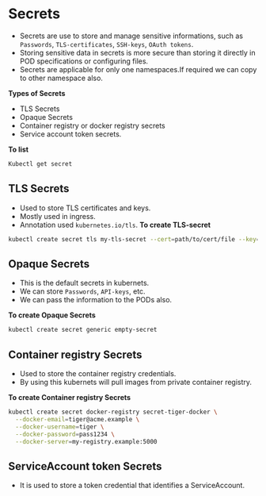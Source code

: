 # Secrets
- Secrets are use to store and manage sensitive informations, such as `Passwords`, `TLS-certificates`, `SSH-keys`, `OAuth tokens`.
- Storing sensitive data in secrets is more secure than storing it directly in POD specifications or configuring files.
- Secrets are applicable for only one namespaces.If required we can copy to other namespace also.

**Types of Secrets**
- TLS Secrets
- Opaque Secrets
- Container registry or docker registry secrets
- Service account token secrets.

**To list**
~~~bash
Kubectl get secret
~~~

## TLS Secrets
- Used to store TLS certificates and keys.
- Mostly used in ingress.
- Annotation used `kubernetes.io/tls`.
**To create TLS-secret**

~~~bash
kubectl create secret tls my-tls-secret --cert=path/to/cert/file --key=path/to/key/file
~~~

## Opaque Secrets
- This is the default secrets in kubernets.
- We can store `Passwords`, `API-keys`, etc.
- We can pass the information to the PODs also.

**To create Opaque Secrets**
~~~bash
kubectl create secret generic empty-secret
~~~

## Container registry Secrets
- Used to store the container registry credentials.
- By using this kubernets will pull images from private container registry.

**To create Container registry Secrets**

~~~bash
kubectl create secret docker-registry secret-tiger-docker \
  --docker-email=tiger@acme.example \
  --docker-username=tiger \
  --docker-password=pass1234 \
  --docker-server=my-registry.example:5000
~~~

## ServiceAccount token Secrets
- It is used to store a token credential that identifies a ServiceAccount.
